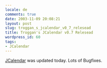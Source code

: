 ```yaml
---
locale: de
comments: true
date: 2003-11-09 20:08:21
layout: post
slug: troggan_s_jcalendar_v0_7_relesead
title: Troggan's JCalendar v0.7 Relesead
wordpress_id: 60
tags:
- JCalendar
---
```


[JCalendar](http://sourceforge.net/projects/jcalendar) was updated today. Lots
of Bugfixes.
